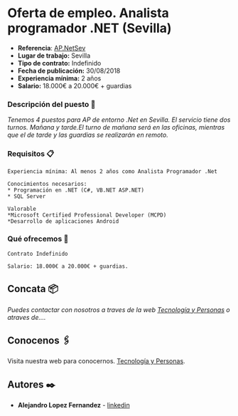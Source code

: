 # Oferta de empleo.  Analista programador .NET (Sevilla)

* **Referencia**: [AP.NetSev](https://tecnologiaypersonas.es/analista-programador-net-sevilla/)
* **Lugar de trabajo:** Sevilla
* **Tipo de contrato:** Indefinido
* **Fecha de publicación:** 30/08/2018
* **Experiencia mínima:**  2 años
* **Salario:** 18.000€ a 20.000€ + guardias

### Descripción del puesto 🚀

_Tenemos 4 puestos para AP de entorno .Net en Sevilla. El servicio tiene dos turnos. Mañana y tarde.El turno de mañana será en las oficinas, mientras que el de tarde y las guardias se realizarán en remoto._

### Requisitos 📋

```
Experiencia mínima: Al menos 2 años como Analista Programador .Net
```
```
Conocimientos necesarios:
* Programación en .NET (C#, VB.NET ASP.NET)
* SQL Server
```
```
Valorable
*Microsoft Certified Professional Developer (MCPD)
*Desarrollo de aplicaciones Android
```

### Qué ofrecemos 🔧

```
Contrato Indefinido
```

```
Salario: 18.000€ a 20.000€ + guardias.
```


## Concata 📦

_Puedes contactar con nosotros a traves de la web [Tecnología y Personas](https://tecnologiaypersonas.es/contacto/)
 o atraves de...._

## Conocenos 🖇️

Visita nuestra web para conocernos. [Tecnología y Personas](https://tecnologiaypersonas.es/sobre-nosotros/).


## Autores ✒️

* **Alejandro Lopez Fernandez** - [linkedin](https://www.linkedin.com/in/alejandro-l%C3%B3pez-fern%C3%A1ndez-ab0a46b4/)
